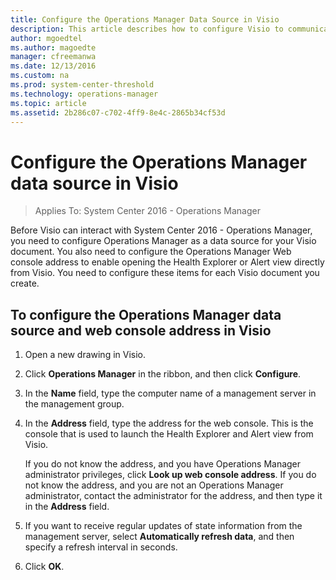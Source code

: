 ```yaml
---
title: Configure the Operations Manager Data Source in Visio 
description: This article describes how to configure Visio to communicate with Operations Manager so that you can include monitored object health state in a drawing.
author: mgoedtel
ms.author: magoedte
manager: cfreemanwa
ms.date: 12/13/2016
ms.custom: na
ms.prod: system-center-threshold
ms.technology: operations-manager
ms.topic: article
ms.assetid: 2b286c07-c702-4ff9-8e4c-2865b34cf53d
---
```

# Configure the Operations Manager data source in Visio 

>Applies To: System Center 2016 - Operations Manager

Before Visio can interact with System Center 2016 - Operations Manager, you need to configure Operations Manager as a data source for your Visio document. You also need to configure the Operations Manager Web console address to enable opening the Health Explorer or Alert view directly from Visio. You need to configure these items for each Visio document you create.  
  
## To configure the Operations Manager data source and web console address in Visio  
  
1.  Open a new drawing in Visio.  
  
2.  Click **Operations Manager** in the ribbon, and then click **Configure**.  
  
3.  In the **Name** field, type the computer name of a management server in the management group.  
  
4.  In the **Address** field, type the address for the web console. This is the console that is used to launch the Health Explorer and Alert view from Visio.  
  
    If you do not know the address, and you have Operations Manager administrator privileges, click **Look up web console address**. If you do not know the address, and you are not an Operations Manager administrator, contact the administrator for the address, and then type it in the **Address** field.  
  
5.  If you want to receive regular updates of state information from the management server, select **Automatically refresh data**, and then specify a refresh interval in seconds.  
  
6.  Click **OK**.  
  
